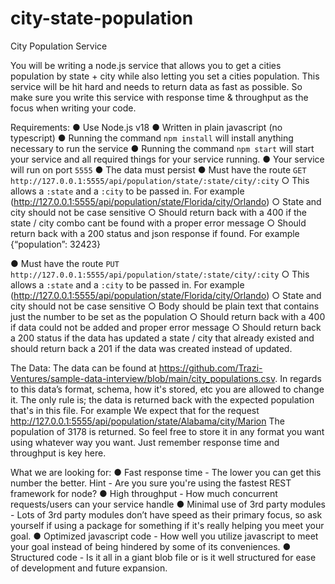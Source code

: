 # city-state-population

City Population Service

You will be writing a node.js service that allows you to get a cities population by state + city
while also letting you set a cities population. This service will be hit hard and needs to return
data as fast as possible. So make sure you write this service with response time & throughput
as the focus when writing your code.

Requirements:
● Use Node.js v18
● Written in plain javascript (no typescript)
● Running the command `npm install` will install anything necessary to run the service
● Running the command `npm start` will start your service and all required things for your
service running.
● Your service will run on port `5555`
● The data must persist
● Must have the route `GET http://127.0.0.1:5555/api/population/state/:state/city/:city`
○ This allows a `:state` and a `:city` to be passed in. For example
(http://127.0.0.1:5555/api/population/state/Florida/city/Orlando)
○ State and city should not be case sensitive
○ Should return back with a 400 if the state / city combo cant be found with a
proper error message
○ Should return back with a 200 status and json response if found. For example
{“population”: 32423}

● Must have the route `PUT http://127.0.0.1:5555/api/population/state/:state/city/:city`
○ This allows a `:state` and a `:city` to be passed in. For example
(http://127.0.0.1:5555/api/population/state/Florida/city/Orlando)
○ State and city should not be case sensitive
○ Body should be plain text that contains just the number to be set as the
population
○ Should return back with a 400 if data could not be added and proper error
message
○ Should return back a 200 status if the data has updated a state / city that already
existed and should return back a 201 if the data was created instead of updated.

The Data:
The data can be found at
https://github.com/Trazi-Ventures/sample-data-interview/blob/main/city_populations.csv. In
regards to this data’s format, schema, how it's stored, etc you are allowed to change it. The only
rule is; the data is returned back with the expected population that's in this file. For example We
expect that for the request http://127.0.0.1:5555/api/population/state/Alabama/city/Marion The
population of 3178 is returned. So feel free to store it in any format you want using whatever
way you want. Just remember response time and throughput is key here.

What we are looking for:
● Fast response time - The lower you can get this number the better. Hint - Are you sure
you're using the fastest REST framework for node?
● High throughput - How much concurrent requests/users can your service handle
● Minimal use of 3rd party modules - Lots of 3rd party modules don’t have speed as
their primary focus, so ask yourself if using a package for something if it's really helping
you meet your goal.
● Optimized javascript code - How well you utilize javascript to meet your goal instead of
being hindered by some of its conveniences.
● Structured code - Is it all in a giant blob file or is it well structured for ease of
development and future expansion.
